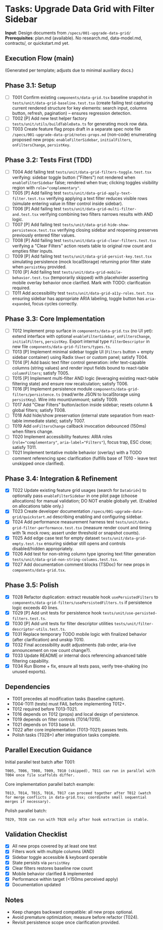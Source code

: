 # Tasks: Upgrade Data Grid with Filter Sidebar

**Input**: Design documents from `/specs/001-upgrade-data-grid/`
**Prerequisites**: plan.md (available). No research.md, data-model.md, contracts/, or quickstart.md yet.

## Execution Flow (main)
(Generated per template; adjusts due to minimal auxiliary docs.)

## Phase 3.1: Setup
- [ ] T001 Confirm existing `components/data-grid.tsx` baseline snapshot in `tests/unit/data-grid-baseline.test.tsx` (create failing test capturing current rendered structure for key elements: search input, columns button, refresh, pagination) – ensures regression detection.
- [ ] T002 [P] Add new test helper factory `tests/unit/utils/buildTableData.ts` for generating mock row data.
- [ ] T003 Create feature flag props draft in a separate spec note file `/specs/001-upgrade-data-grid/notes-props.md` (non-code) enumerating proposed new props: `enableFilterSidebar`, `initialFilters`, `onFiltersChange`, `persistKey`.

## Phase 3.2: Tests First (TDD)
- [ ] T004 Add failing test `tests/unit/data-grid-filters-toggle.test.tsx` verifying: sidebar toggle button ("Filters") not rendered when `enableFilterSidebar` false; rendered when true; clicking toggles visibility region with `role="complementary"`.
- [ ] T005 [P] Add failing test `tests/unit/data-grid-apply-text-filter.test.tsx` verifying applying a text filter reduces visible rows (simulate entering value in filter control inside sidebar).
- [ ] T006 [P] Add failing test `tests/unit/data-grid-multi-filter-and.test.tsx` verifying combining two filters narrows results with AND logic.
- [ ] T007 [P] Add failing test `tests/unit/data-grid-hide-show-persistence.test.tsx` verifying closing sidebar and reopening preserves previously entered filter values.
- [ ] T008 [P] Add failing test `tests/unit/data-grid-clear-filters.test.tsx` verifying a "Clear Filters" action resets table to original row count and empties filter inputs.
- [ ] T009 [P] Add failing test `tests/unit/data-grid-persist-key.test.tsx` simulating persistence (mock localStorage) returning prior filter state when `persistKey` provided.
- [ ] T010 [P] Add failing test `tests/unit/data-grid-mobile-behavior.test.tsx` (temporarily skipped) with placeholder asserting mobile overlay behavior once clarified. Mark with TODO: clarification required.
- [ ] T011 Add accessibility test `tests/unit/data-grid-a11y-roles.test.tsx` ensuring sidebar has appropriate ARIA labeling, toggle button has `aria-expanded`, focus cycles correctly.

## Phase 3.3: Core Implementation
- [ ] T012 Implement prop surface in `components/data-grid.tsx` (no UI yet): extend interface with optional `enableFilterSidebar`, `onFiltersChange`, `initialFilters`, `persistKey`. Export internal type `FilterDescriptor` in new file `components/data-grid-filters/types.ts`.
- [ ] T013 [P] Implement minimal sidebar toggle UI (`Filters` button + empty sidebar container) using Radix `Sheet` or custom panel; satisfy T004.
- [ ] T014 [P] Add basic text filter control generation: infer text-capable columns (string values) and render input fields bound to react-table `columnFilters`; satisfy T005.
- [ ] T015 [P] Implement multi-filter AND logic (leveraging existing react-table filtering state) and ensure row recalculation; satisfy T006.
- [ ] T016 [P] Implement persistence module `components/data-grid-filters/persistence.ts` (read/write JSON to localStorage using `persistKey`). Wire into mount/unmount; satisfy T009.
- [ ] T017 Add "Clear Filters" button/action inside sidebar; resets column & global filters; satisfy T008.
- [ ] T018 Add hide/show preservation (internal state separation from react-table immediate state); satisfy T007.
- [ ] T019 Add `onFiltersChange` callback invocation debounced (150ms) when filters change.
- [ ] T020 Implement accessibility features: ARIA roles (`role="complementary"`, `aria-label="Filters"`), focus trap, ESC close; satisfy T011.
- [ ] T021 Implement tentative mobile behavior (overlay) with a TODO comment referencing spec clarification (fulfills base of T010 - leave test unskipped once clarified).

## Phase 3.4: Integration & Refinement
- [x] T022 Update existing feature grid usages (search for `DataGrid<`) to optionally pass `enableFilterSidebar` in one pilot page (choose allocations) for manual validation; DO NOT enable globally yet. (Enabled on allocations table only.)
- [x] T023 Create developer documentation `/specs/001-upgrade-data-grid/quickstart.md` describing enabling and configuring sidebar.
- [x] T024 Add performance measurement harness test `tests/unit/data-grid-filter-performance.test.tsx` (measure render count and timing with 1k mock rows; assert under threshold or snapshot counts).
- [x] T025 Add edge case test for empty dataset `tests/unit/data-grid-empty.test.tsx` ensuring sidebar still opens and controls disabled/hidden appropriately.
- [x] T026 Add test for non-string column type ignoring text filter generation `tests/unit/data-grid-non-string-columns.test.tsx`.
- [x] T027 Add documentation comment blocks (TSDoc) for new props in `components/data-grid.tsx`.

## Phase 3.5: Polish
- [x] T028 Refactor duplication: extract reusable hook `usePersistedFilters` to `components/data-grid-filters/usePersistedFilters.ts` if persistence logic exceeds 40 lines.
- [x] T029 [P] Add unit tests for persistence hook `tests/unit/use-persisted-filters.test.ts`.
- [x] T030 [P] Add unit tests for filter descriptor utilities `tests/unit/filter-descriptor-utils.test.ts`.
- [x] T031 Replace temporary TODO mobile logic with finalized behavior (after clarification) and unskip T010.
- [x] T032 Final accessibility audit adjustments (tab order, aria-live announcement on row count change?).
- [x] T033 Update README or internal docs referencing advanced table filtering capability.
- [x] T034 Run Biome + fix, ensure all tests pass, verify tree-shaking (no unused exports).

## Dependencies
- T001 precedes all modification tasks (baseline capture).
- T004-T011 (tests) must FAIL before implementing T012+.
- T012 required before T013-T021.
- T016 depends on T012 (props) and local design of persistence.
- T019 depends on filter controls (T014/T015).
- T021 depends on T013 base UI.
- T022 after core implementation (T013-T021) passes tests.
- Polish tasks (T028+) after integration tasks complete.

## Parallel Execution Guidance
Initial parallel test batch after T001:
```
T005, T006, T008, T009, T010 (skipped), T011 can run in parallel with T004 once file scaffolds differ.
```
Core implementation parallel batch example:
```
T013, T014, T015, T016, T017 can proceed together after T012 (watch for merge conflicts in data-grid.tsx; coordinate small sequential merges if necessary).
```
Polish parallel batch:
```
T029, T030 can run with T028 only after hook extraction is stable.
```

## Validation Checklist
- [x] All new props covered by at least one test
- [x] Filters work with multiple columns (AND)
- [x] Sidebar toggle accessible & keyboard operable
- [x] State persists via `persistKey`
- [x] Clear filters restores baseline row count
- [x] Mobile behavior clarified & implemented
- [x] Performance within target (<150ms perceived apply)
- [x] Documentation updated

## Notes
- Keep changes backward compatible: all new props optional.
- Avoid premature optimization; measure before refactor (T024).
- Revisit persistence scope once clarification provided.

